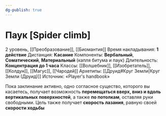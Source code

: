 ```yaml
---
dg-publish: true
---
```

# Паук [Spider climb]
2 уровень, [[Преобразование]], [[Биомантия]]
Время накладывания: **1 действие**
Дистанция: **Касание**
Компоненты: **Вербальный**, **Соматический**, **Материальный** (капля битума и паук)
Длительность: **Концентрация до 1 часа**
Классы: [[Волшебник]], [[Изобретатель]], [[Колдун]], [[Магус]], [[Чародей]]
Архетипы: [[Друид#Круг Земли|Круг Земли (Друид)]]
Источник: «Player's handbook»

Пока заклинание активно, одно согласное существо, которого вы касаетесь, получает возможность **перемещаться вверх, вниз и вдоль вертикальных поверхностей**, а также **по потолкам**, оставляя руки свободными. Цель также получает **скорость лазания**, равную своей **скорости ходьбы**